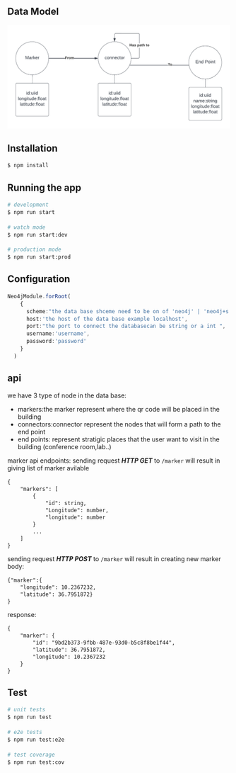 ## Data Model
![Data Model](./model/diagrame.png)

## Installation

```bash
$ npm install
```

## Running the app

```bash
# development
$ npm run start

# watch mode
$ npm run start:dev

# production mode
$ npm run start:prod
```
## Configuration
```ts
Neo4jModule.forRoot(
    {
      scheme:"the data base shceme need to be on of 'neo4j' | 'neo4j+s' | 'neo4j+scc' | 'bolt' | 'bolt+s' | 'bolt+scc';",
      host:'the host of the data base example localhost',
      port:"the port to connect the databasecan be string or a int ",
      username:'username',
      password:'password'
    }
  )
 ```
## api
we have 3 type of node in the data base:
* markers:the marker represent where the qr code will be placed in the building 
* connectors:connector represent the nodes that will form a path to the end point
* end points: represent stratigic places that the user want to visit in the building (conference room,lab..)

marker api endpoints:
sending request ***HTTP GET*** to `/marker` will result in giving list of marker avilable 
```
{
    "markers": [
        {
            "id": string,
            "Longitude": number,
            "longitude": number
        }
        ...
    ]
}
```
sending request ***HTTP POST*** to `/marker` will result in creating new marker 
body:
```
{"marker":{
    "longitude": 10.2367232,
    "latitude": 36.7951872}
}
```
response:
```
{
    "marker": {
        "id": "9bd2b373-9fbb-487e-93d0-b5c8f8be1f44",
        "latitude": 36.7951872,
        "longitude": 10.2367232
    }
}
```

## Test

```bash
# unit tests
$ npm run test

# e2e tests
$ npm run test:e2e

# test coverage
$ npm run test:cov
```

